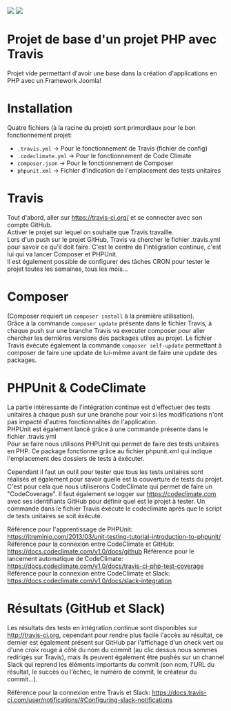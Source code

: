 <a href="https://codeclimate.com/github/klawuy/TravisTest/coverage"><img src="https://codeclimate.com/github/klawuy/TravisTest/badges/coverage.svg" /></a>
<img src="https://travis-ci.org/klawuy/TravisTest.svg?branch=master">

# Projet de base d'un projet PHP avec Travis
Projet vide permettant d'avoir une base dans la création d'applications en PHP avec un Framework Joomla!

# Installation
Quatre fichiers (à la racine du projet) sont primordiaux pour le bon fonctionnement projet:
  - ``` .travis.yml ```       -> Pour le fonctionnement de Travis (fichier de config)
  - ``` .codeclimate.yml ```  -> Pour le fonctionnement de Code Climate
  - ``` composer.json ```     -> Pour le fonctionnement de Composer
  - ``` phpunit.xml ```       -> Fichier d'indication de l'emplacement des tests unitaires
  
# Travis
Tout d'abord, aller sur https://travis-ci.org/ et se connecter avec son compte GitHub.<br>
Activer le projet sur lequel on souhaite que Travis travaille.<br>
Lors d'un push sur le projet GitHub, Travis va chercher le fichier .travis.yml pour savoir ce qu'il doit faire. C'est le centre de l'intégration continue, c'est lui qui va lancer Composer et PHPUnit.<br>
Il est également possible de configurer des tâches CRON pour tester le projet toutes les semaines, tous les mois...<br>

# Composer
(Composer requiert un ```composer install``` à la première utilisation).<br>
Grâce à la commande ```composer update``` présente dans le fichier Travis, à chaque push sur une branche Travis va executer composer pour aller chercher les dernières versions des packages utiles au projet.
Le fichier Travis éxécute également la commande ```composer self-update``` permettant à composer de faire une update de lui-même avant de faire une update des packages.

# PHPUnit & CodeClimate
La partie intéressante de l'intégration continue est d'effectuer des tests unitaires à chaque push sur une branche pour voir si les modifications n'ont pas impacté d'autres fonctionnalités de l'application.<br>
PHPUnit est également lancé grâce à une commande présente dans le fichier .travis.yml<br>
Pour se faire nous utilisons PHPUnit qui permet de faire des tests unitaires en PHP. Ce package fonctionne grâce au fichier phpunit.xml qui indique l'emplacement des dossiers de tests à éxécuter.<br>

Cependant il faut un outil pour tester que tous les tests unitaires sont réalisés et également pour savoir quelle est la couverture de tests du projet. C'est pour cela que nous utiliserons CodeClimate qui permet de faire un "CodeCoverage". Il faut également se logger sur https://codeclimate.com avec ses identifiants GitHub pour définir quel est le projet à tester. Un commande dans le fichier Travis éxécute le codeclimate après que le script de tests unitaires se soit éxécuté.<br>

Référence pour l'apprentissage de PHPUnit: https://jtreminio.com/2013/03/unit-testing-tutorial-introduction-to-phpunit/
Référence pour la connexion entre CodeClimate et GitHub: https://docs.codeclimate.com/v1.0/docs/github
Référence pour le lancement automatique de CodeClimate: https://docs.codeclimate.com/v1.0/docs/travis-ci-php-test-coverage
Référence pour la connexion entre CodeClimate et Slack: https://docs.codeclimate.com/v1.0/docs/slack-integration

# Résultats (GitHub et Slack)
Les résultats des tests en intégration continue sont disponibles sur http://travis-ci.org, cependant pour rendre plus facile l'accès au résultat, ce dernier est également présent sur GitHub par l'affichage d'un check vert ou d'une croix rouge à côté du nom du commit (au clic dessus nous sommes redirigés sur Travis), mais ils peuvent également être pushés sur un channel Slack qui reprend les éléments importants du commit (son nom, l'URL du résultat, le succès ou l'échec, le numéro de commit, le créateur du commit...).<br>

Référence pour la connexion entre Travis et Slack: https://docs.travis-ci.com/user/notifications/#Configuring-slack-notifications

